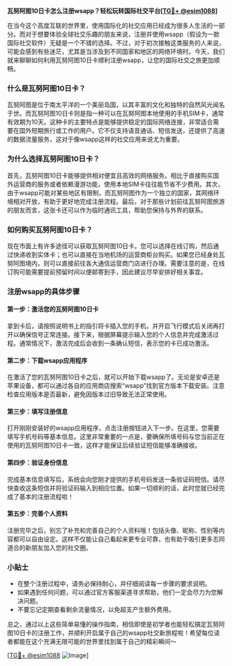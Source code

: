 **瓦努阿图10日卡怎么注册wsapp？轻松玩转国际社交平台[[TG💪+ @esim1088](https://t.me/s/esim1088)]**

在当今这个高度互联的世界里，使用国际化的社交应用已经成为很多人生活的一部分。而对于想要体验全球社交乐趣的朋友来说，注册并使用wsapp（假设为一款国际社交软件）无疑是一个不错的选择。不过，对于初次接触这类服务的人来说，可能会感到有些迷茫，尤其是当涉及到不同国家和地区的网络环境时。今天，我们就来聊聊如何利用瓦努阿图10日卡顺利注册wsapp，让您的国际社交之旅更加顺畅。

### 什么是瓦努阿图10日卡？

瓦努阿图是位于南太平洋的一个美丽岛国，以其丰富的文化和独特的自然风光闻名于世。而瓦努阿图10日卡则是指一种可以在瓦努阿图本地使用的手机SIM卡，通常有效期为10天。这种卡的主要特点是能够提供稳定的国际网络连接，非常适合需要在国外短期旅行或工作的用户。它不仅支持语音通话、短信发送，还提供了高速的数据流量服务，这对于像wsapp这样的社交应用来说尤为重要。

### 为什么选择瓦努阿图10日卡？

首先，瓦努阿图10日卡能够提供相对便宜且高效的网络服务。相比于直接购买国外运营商的服务或者依赖漫游功能，使用本地SIM卡往往能节省不少费用。其次，由于wsapp可能对某些地区有限制，而瓦努阿图作为一个独立的国家，其网络环境相对开放，有助于更好地完成注册流程。最后，对于那些计划前往瓦努阿图旅游的朋友而言，这张卡还可以作为临时通讯工具，帮助您保持与外界的联系。

### 如何购买瓦努阿图10日卡？

现在市面上有许多途径可以获取瓦努阿图10日卡。您可以选择在线订购，然后通过快递收到实体卡；也可以直接在当地机场的运营商柜台购买。如果您已经身处瓦努阿图境内，则可以直接前往各大通信运营商门店进行办理。需要注意的是，在线订购可能需要提前预留时间以便邮寄到手，因此建议尽早安排好相关事宜。

### 注册wsapp的具体步骤

#### 第一步：激活您的瓦努阿图10日卡
拿到卡后，请按照说明书上的指引将卡插入您的手机，并开启飞行模式后关闭再打开以确保信号正常连接。接下来，根据屏幕提示输入您的个人信息并完成激活过程。通常情况下，激活完成后会收到一条确认短信，表示您的卡已成功激活。

#### 第二步：下载wsapp应用程序
在激活了您的瓦努阿图10日卡之后，就可以开始下载wsapp了。无论是安卓还是苹果设备，都可以通过各自的应用商店搜索“wsapp”找到官方版本下载安装。注意检查应用版本是否最新，避免因版本过旧导致无法正常使用。

#### 第三步：填写注册信息
打开刚刚安装好的wsapp应用程序，点击注册按钮进入下一步。在这里，您需要填写手机号码等基本信息。这里非常重要的一点是，要确保所填号码与您当前正在使用的瓦努阿图10日卡一致，这样才能保证后续验证短信能够准确接收。

#### 第四步：验证身份信息
完成基本信息填写后，系统会向您刚才提供的手机号码发送一条验证码短信。请尽快查收这条短信并将验证码输入到相应位置。如果一切顺利的话，此时您就已经完成了基本的注册流程啦！

#### 第五步：完善个人资料
注册完毕之后，别忘了补充和完善自己的个人资料哦！包括头像、昵称、性别等内容都可以自由设定。这样不仅能让自己看起来更专业可靠，也有助于吸引更多志同道合的新朋友加入您的社交圈。

### 小贴士

- 在整个注册过程中，请务必保持耐心，并仔细阅读每一步骤的要求说明。
- 如果遇到任何问题，可以通过官方客服渠道寻求帮助，他们一定会尽力为您解决问题。
- 不要忘记定期查看剩余流量情况，以免超支产生额外费用。

总之，通过以上这些简单易懂的操作指南，相信即使是初学者也能轻松搞定瓦努阿图10日卡的注册工作，并顺利开启属于自己的wsapp社交新旅程啦！希望每位读者都能在这个充满无限可能的世界里找到属于自己的精彩瞬间～

[[TG💪+ @esim1088](https://t.me/s/esim1088) ![Image](https://i.postimg.cc/4NQfJmqS/Snipaste-2025-05-13-00-14-12.png)]